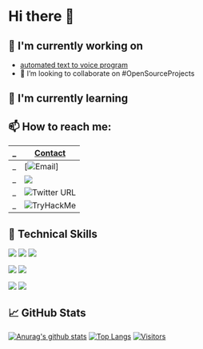 # Hi there 👋

## 🔭 I'm currently working on

- [automated text to voice program](https://github.com/thomasthaddeus/TTS-project)
- 👯 I’m looking to collaborate on #OpenSourceProjects

## 🌱 I'm currently learning

## 📫 How to reach me:

| _ | [Contact](https://linkedin.com/in/thaddeusthomas) |
| ---- | ---- |
| _ | [![![Email](mailto:thomasthaddeus@cityuniversity.org)](https://user-images.githubusercontent.com/92204097/198655718-ab18cb79-c196-4c26-af00-6275e398c73b.png)] |
| _ | ![](https://img.shields.io/linkedin/LinkedIn-informational?style=social&url) |
| _ | ![Twitter URL](https://img.shields.io/twitter/url?style=social&url=https%3A%2F%2Ftwitter.com%2F) |
| _ | ![TryHackMe](https://tryhackme-badges.s3.amazonaws.com/thaddeus.r.thoma.png?5) |


## 💼 Technical Skills

![](https://img.shields.io/badge/Code-HTML5-informational?style=flat&logo=HTML5&color=E34F26)
![](https://img.shields.io/badge/Code-PostgreSQL-informational?style=flat&logo=PostgreSQL&color=336791)
![](https://img.shields.io/badge/Code-SQLite-informational?style=flat&logo=SQLite&color=003B57)

![](https://img.shields.io/badge/Style-CSS3-informational?style=flat&logo=CSS3&color=1572B6)
![](https://img.shields.io/badge/Style-styled--components-informational?style=flat&logo=styled-components&color=DB7093)

![](https://img.shields.io/badge/Tools-Git-informational?style=flat&logo=Git&color=F05032)
![](https://img.shields.io/badge/Tools-GitHub-informational?style=flat&logo=GitHub&color=181717)

## 📈 GitHub Stats 

[![Anurag's github stats](https://github-readme-stats.vercel.app/api?username=thomasthaddeus)](https://github.com/thomasthaddeus)
[![Top Langs](https://github-readme-stats.vercel.app/api/top-langs/?username=thomasthaddeus&layout=compact)](https://github.com/thomasthaddeus)
[![Visitors](https://visitor-badge.glitch.me/badge?page_id=thomasthaddeus.visitor-badge)]()
